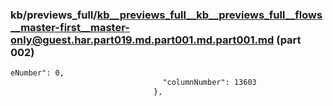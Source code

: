 ### kb/previews_full/kb__previews_full__kb__previews_full__flows__master-first__master-only@guest.har.part019.md.part001.md.part001.md (part 002)

```md
eNumber": 0,
                                  "columnNumber": 13603
                                },
                   
```

```
